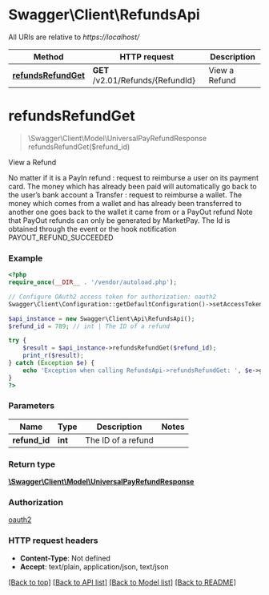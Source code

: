 # Swagger\Client\RefundsApi

All URIs are relative to *https://localhost/*

Method | HTTP request | Description
------------- | ------------- | -------------
[**refundsRefundGet**](RefundsApi.md#refundsRefundGet) | **GET** /v2.01/Refunds/{RefundId} | View a Refund


# **refundsRefundGet**
> \Swagger\Client\Model\UniversalPayRefundResponse refundsRefundGet($refund_id)

View a Refund

No matter if it is              a PayIn refund : request to reimburse a user on its payment card. The money which has already been paid will automatically go back to the user’s bank account              a Transfer : request to reimburse a wallet. The money which comes from a wallet and has already been transferred to another one goes back to the wallet it came from              or a PayOut refund              Note that PayOut refunds can only be generated by MarketPay. The Id is obtained through the event or the hook notification PAYOUT_REFUND_SUCCEEDED

### Example
```php
<?php
require_once(__DIR__ . '/vendor/autoload.php');

// Configure OAuth2 access token for authorization: oauth2
Swagger\Client\Configuration::getDefaultConfiguration()->setAccessToken('YOUR_ACCESS_TOKEN');

$api_instance = new Swagger\Client\Api\RefundsApi();
$refund_id = 789; // int | The ID of a refund

try {
    $result = $api_instance->refundsRefundGet($refund_id);
    print_r($result);
} catch (Exception $e) {
    echo 'Exception when calling RefundsApi->refundsRefundGet: ', $e->getMessage(), PHP_EOL;
}
?>
```

### Parameters

Name | Type | Description  | Notes
------------- | ------------- | ------------- | -------------
 **refund_id** | **int**| The ID of a refund |

### Return type

[**\Swagger\Client\Model\UniversalPayRefundResponse**](../Model/UniversalPayRefundResponse.md)

### Authorization

[oauth2](../../README.md#oauth2)

### HTTP request headers

 - **Content-Type**: Not defined
 - **Accept**: text/plain, application/json, text/json

[[Back to top]](#) [[Back to API list]](../../README.md#documentation-for-api-endpoints) [[Back to Model list]](../../README.md#documentation-for-models) [[Back to README]](../../README.md)

